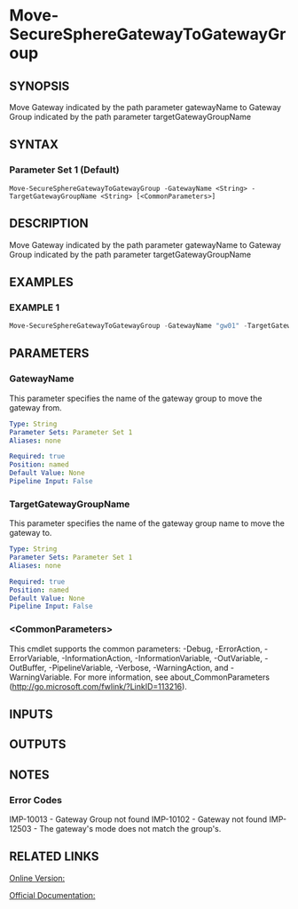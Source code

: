 ﻿# Move-SecureSphereGatewayToGatewayGroup

## SYNOPSIS
Move Gateway indicated by the path parameter gatewayName to Gateway Group indicated by the path parameter targetGatewayGroupName

## SYNTAX

### Parameter Set 1 (Default)
```
Move-SecureSphereGatewayToGatewayGroup -GatewayName <String> -TargetGatewayGroupName <String> [<CommonParameters>]
```

## DESCRIPTION
Move Gateway indicated by the path parameter gatewayName to Gateway Group indicated by the path parameter targetGatewayGroupName

## EXAMPLES

### EXAMPLE 1

```powershell
Move-SecureSphereGatewayToGatewayGroup -GatewayName "gw01" -TargetGatewayGroupName "gw_group01"
```

## PARAMETERS

### GatewayName
This parameter specifies the name of the gateway group to move the gateway from.

```yaml
Type: String
Parameter Sets: Parameter Set 1
Aliases: none

Required: true
Position: named
Default Value: None
Pipeline Input: False
```

### TargetGatewayGroupName
This parameter specifies the name of the gateway group name to move the gateway to.

```yaml
Type: String
Parameter Sets: Parameter Set 1
Aliases: none

Required: true
Position: named
Default Value: None
Pipeline Input: False
```

### \<CommonParameters\>
This cmdlet supports the common parameters: -Debug, -ErrorAction, -ErrorVariable, -InformationAction, -InformationVariable, -OutVariable, -OutBuffer, -PipelineVariable, -Verbose, -WarningAction, and -WarningVariable. For more information, see about_CommonParameters (http://go.microsoft.com/fwlink/?LinkID=113216).

## INPUTS

## OUTPUTS

## NOTES

### Error Codes
IMP-10013 - Gateway Group not found
IMP-10102 - Gateway not found
IMP-12503 - The gateway's mode does not match the group's.

## RELATED LINKS

[Online Version:](https://github.com/akshinmustafayev/SecureSpherePS/tree/master/Documentation)

[Official Documentation:](https://docs.imperva.com/bundle/v13.6-api-reference-guide/page/66796.htm)



